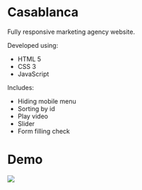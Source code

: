 # Casablanca

Fully responsive marketing agency website. 

Developed using:
* HTML 5
* CSS 3
* JavaScript 


Includes:
* Hiding mobile menu
* Sorting by id
* Play video
* Slider
* Form filling check


# Demo
![](source/images/demo.gif)
